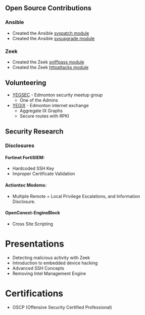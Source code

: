 ## Open Source Contributions
### Ansible
- Created the Ansible [syspatch module](https://docs.ansible.com/ansible/2.9/modules/syspatch_module.html)
- Created the Ansible [sysupgrade module](https://github.com/ansible-collections/community.general/pull/341)

### Zeek
- Created the Zeek [sniffpass module](https://github.com/cybera/zeek-sniffpass)
- Created the Zeek [httpattacks module](https://github.com/precurse/zeek-httpattacks)

## Volunteering
- [YEGSEC](https://yegsec.ca) - Edmonton security meetup group
    - One of the Admins
- [YEGIX](https://yegix.ca) - Edmonton internet exchange
    - Aggregate IX Graphs
    - Secure routes with RPKI

## Security Research

### Disclosures
#### Fortinet FortiSIEM:
- Hardcoded SSH Key
- Improper Certificate Validation

#### Actiontec Modems:
- Multiple Remote + Local Privilege Escalations, and Information Disclosure.

#### OpenConext-EngineBlock
- Cross Site Scripting

# Presentations
- Detecting malicious activity with Zeek
- Introduction to embedded device hacking
- Advanced SSH Concepts
- Removing Intel Management Engine

# Certifications
- OSCP (Offensive Security Certified Professional)